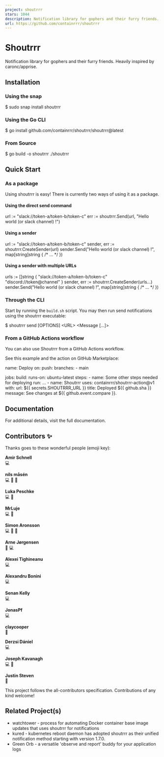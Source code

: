 ```yaml
---
project: shoutrrr
stars: 1044
description: Notification library for gophers and their furry friends.
url: https://github.com/containrrr/shoutrrr
---
```


Shoutrrr
========

Notification library for gophers and their furry friends. Heavily inspired by caronc/apprise.

  
  

Installation
------------

### Using the snap

$ sudo snap install shoutrrr

### Using the Go CLI

$ go install github.com/containrrr/shoutrrr/shoutrrr@latest

### From Source

$ go build -o shoutrrr ./shoutrrr

Quick Start
-----------

### As a package

Using shoutrrr is easy! There is currently two ways of using it as a package.

#### Using the direct send command

  url := "slack://token-a/token-b/token-c"
  err := shoutrrr.Send(url, "Hello world (or slack channel) !")

#### Using a sender

  url := "slack://token-a/token-b/token-c"
  sender, err := shoutrrr.CreateSender(url)
  sender.Send("Hello world (or slack channel) !", map\[string\]string { /\* ... \*/ })

#### Using a sender with multiple URLs

  urls := \[\]string {
    "slack://token-a/token-b/token-c"
    "discord://token@channel"
  }
  sender, err := shoutrrr.CreateSender(urls...)
  sender.Send("Hello world (or slack channel) !", map\[string\]string { /\* ... \*/ })

### Through the CLI

Start by running the `build.sh` script. You may then run send notifications using the shoutrrr executable:

$ shoutrrr send \[OPTIONS\] <URL\> <Message \[...\]\>

### From a GitHub Actions workflow

You can also use Shoutrrr from a GitHub Actions workflow.

See this example and the action on GitHub Marketplace:

name: Deploy
on:
  push:
    branches:
      - main

jobs:
  build:
    runs-on: ubuntu-latest
    steps:
      - name: Some other steps needed for deploying
        run: ...
      - name: Shoutrrr
        uses: containrrr/shoutrrr-action@v1
        with:
          url: ${{ secrets.SHOUTRRR\_URL }}
          title: Deployed ${{ github.sha }}
          message: See changes at ${{ github.event.compare }}.

Documentation
-------------

For additional details, visit the full documentation.

Contributors ✨
--------------

Thanks goes to these wonderful people (emoji key):

  
**Amir Schnell**  
💻

  
**nils måsén**  
💻 📖 🚧

  
**Luka Peschke**  
💻 📖

  
**MrLuje**  
💻 📖

  
**Simon Aronsson**  
💻 📖 🚧

  
**Arne Jørgensen**  
📖 💻

  
**Alexei Tighineanu**  
💻

  
**Alexandru Bonini**  
💻

  
**Senan Kelly**  
💻

  
**JonasPf**  
💻

  
**claycooper**  
📖

  
**Derzsi Dániel**  
💻

  
**Joseph Kavanagh**  
💻 🐛

  
**Justin Steven**  
🐛

This project follows the all-contributors specification. Contributions of any kind welcome!

Related Project(s)
------------------

-   watchtower - process for automating Docker container base image updates that uses shoutrrr for notifications
-   kured - kubernetes reboot daemon has adopted shoutrrr as their unified notification method starting with version 1.7.0.
-   Green Orb - a versatile 'observe and report' buddy for your application logs
